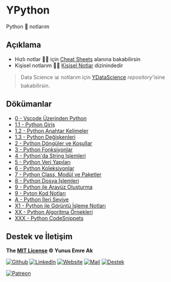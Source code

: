 # YPython

Python 🐍 notlarım

<!--Index-->

## Açıklama

- Hızlı notlar 🏃‍♂️ için [Cheat Sheets](Cheat%20Sheets) alanına bakabilirsin
- Kişisel notlarım 👨‍🏫 [Kişisel Notlar](Ki%C5%9Fisel%20Notlar) dizinindedir

> Data Science 📊 notlarım için [YDataScience](https://github.com/yedhrab/YDataScience) _repository_'isine bakabilirsin.

## Dökümanlar

- [0 - Vscode Üzerinden Python](./D%C3%B6k%C3%BCmanlar/0%20-%20Vscode%20%C3%9Czerinden%20Python.md)
- [1.1 - Python Giriş](./D%C3%B6k%C3%BCmanlar/1.1%20-%20Python%20Giri%C5%9F.md)
- [1.2 - Python Anahtar Kelimeler](./D%C3%B6k%C3%BCmanlar/1.2%20-%20Python%20Anahtar%20Kelimeler.md)
- [1.3 - Python Değişkenleri](./D%C3%B6k%C3%BCmanlar/1.3%20-%20Python%20De%C4%9Fi%C5%9Fkenleri.md)
- [2 - Python Döngüler ve Koşullar](./D%C3%B6k%C3%BCmanlar/2%20-%20Python%20D%C3%B6ng%C3%BCler%20ve%20Ko%C5%9Fullar.md)
- [3 - Python Fonksiyonlar](./D%C3%B6k%C3%BCmanlar/3%20-%20Python%20Fonksiyonlar.md)
- [4 - Python'da String İşlemleri](./D%C3%B6k%C3%BCmanlar/4%20-%20Python%27da%20String%20%C4%B0%C5%9Flemleri.md)
- [5 - Python Veri Yapıları](./D%C3%B6k%C3%BCmanlar/5%20-%20Python%20Veri%20Yap%C4%B1lar%C4%B1.md)
- [6 - Python Koleksiyonlar](./D%C3%B6k%C3%BCmanlar/6%20-%20Python%20Koleksiyonlar.md)
- [7 - Python Class, Modül ve Paketler](./D%C3%B6k%C3%BCmanlar/7%20-%20Python%20Class%2C%20Mod%C3%BCl%20ve%20Paketler.md)
- [8 - Python Dosya İşlemleri](./D%C3%B6k%C3%BCmanlar/8%20-%20Python%20Dosya%20%C4%B0%C5%9Flemleri.md)
- [9 - Python ile Arayüz Oluşturma](./D%C3%B6k%C3%BCmanlar/9%20-%20Python%20ile%20Aray%C3%BCz%20Olu%C5%9Fturma.md)
- [9 - Pyton Kod Notları](./D%C3%B6k%C3%BCmanlar/9%20-%20Pyton%20Kod%20Notlar%C4%B1.md)
- [A - Python İleri Seviye](./D%C3%B6k%C3%BCmanlar/A%20-%20Python%20%C4%B0leri%20Seviye.md)
- [X1 - Python ile Görüntü İşleme Notları](./D%C3%B6k%C3%BCmanlar/X1%20-%20Python%20ile%20G%C3%B6r%C3%BCnt%C3%BC%20%C4%B0%C5%9Fleme%20Notlar%C4%B1.md)
- [XX - Python Algoritma Örnekleri](./D%C3%B6k%C3%BCmanlar/XX%20-%20Python%20Algoritma%20%C3%96rnekleri.md)
- [XXX - Python CodeSnippets](./D%C3%B6k%C3%BCmanlar/XXX%20-%20Python%20CodeSnippets.md)

<!--Index-->

## Destek ve İletişim

**The [MIT License](https://choosealicense.com/licenses/mit/) &copy; Yunus Emre Ak**

[![Github](https://drive.google.com/uc?id=1PzkuWOoBNMg0uOMmqwHtVoYt0WCqi-O5)][github]
[![LinkedIn](https://drive.google.com/uc?id=1hvdil0ZHVEzekQ4AYELdnPOqzunKpnzJ)][linkedin]
[![Website](https://drive.google.com/uc?id=1wR8Ph0FBs36ZJl0Ud-HkS0LZ9b66JBqJ)][website]
[![Mail](https://drive.google.com/uc?id=142rP0hbrnY8T9kj_84_r7WxPG1hzWEcN)][mail]
[![Destek](https://drive.google.com/uc?id=1zyU7JWlw4sJTOx46gJlHOfYBwGIkvMQs)][bağış anlık]

[![Patreon](https://drive.google.com/uc?id=11YmCRmySX7v7QDFS62ST2JZuE70RFjDG)][bağış aylık]

<!-- İletişim -->

[mail]: mailto::yedhrab@gmail.com?subject=YBilgiler%20%7C%20Github
[github]: https://github.com/yedhrab
[website]: https://yemreak.com
[linkedin]: https://www.linkedin.com/in/yemreak/
[bağış anlık]: https://gogetfunding.com/yemreak/
[bağış aylık]: https://www.patreon.com/yemreak/

<!-- İletişim Sonu -->
